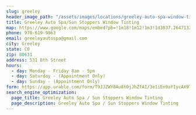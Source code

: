 ```yaml
---
slug: greeley
header_image_path: "/assets/images/locations/greeley-auto-spa-window-tinting_location.jpg"
title: Greeley Auto Spa/Sun Stoppers Window Tinting
map: https://www.google.com/maps/embed?pb=!1m18!1m12!1m3!1d3037.2647132191514!2d-104.68907668415216!3d40.425136979364225!2m3!1f0!2f0!3f0!3m2!1i1024!2i768!4f13.1!3m3!1m2!1s0x876ea123e9256d45%3A0xc14ef5756bb4884f!2sGreeley+Auto+Spa+%26+Tinting!5e0!3m2!1sen!2sus!4v1524840417583
phone: 970-619-9863
email: greeleyautospa@gmail.com
city: Greeley
state: CO
zip: 80631
address: 531 8th Street
hours:
  - day: Monday - Friday 8am - 5pm
  - day: Saturday - (Appointment Only)
  - day: Sunday - (Appointment Only)
form: https://app.urable.com/form/T9JJZWY8Au8tOjJhZfAI/3e1iEn9aYIycAX9TwkcS
search_engine_optimization:
  page_title: Greeley Auto Spa / Sun Stoppers Window Tinting
  page_description: Greeley Auto Spa / Sun Stoppers Window Tinting
---
```

